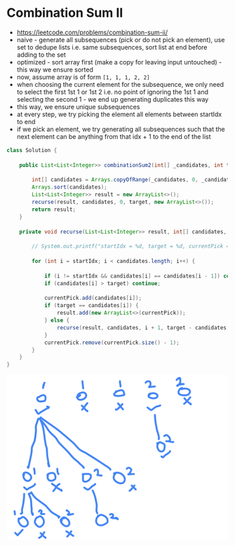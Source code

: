# Combination Sum II

- https://leetcode.com/problems/combination-sum-ii/
- naive - generate all subsequences (pick or do not pick an element), use set to dedupe lists i.e. same subsequences, sort list at end before adding to the set
- optimized - sort array first (make a copy for leaving input untouched) - this way we ensure sorted
- now, assume array is of form `[1, 1, 1, 2, 2]`
- when choosing the current element for the subsequence, we only need to select the first 1st 1 or 1st 2 i.e. no point of ignoring the 1st 1 and selecting the second 1 - we end up generating duplicates this way
- this way, we ensure unique subsequences
- at every step, we try picking the element all elements between startIdx to end
- if we pick an element, we try generating all subsequences such that the next element can be anything from that idx + 1 to the end of the list

```java
class Solution {
    
    public List<List<Integer>> combinationSum2(int[] _candidates, int target) {
        
        int[] candidates = Arrays.copyOfRange(_candidates, 0, _candidates.length);
        Arrays.sort(candidates);
        List<List<Integer>> result = new ArrayList<>();
        recurse(result, candidates, 0, target, new ArrayList<>());
        return result;
    }

    private void recurse(List<List<Integer>> result, int[] candidates, int startIdx, int target, List<Integer> currentPick) {
        
        // System.out.printf("startIdx = %d, target = %d, currentPick = %s\n", startIdx, target, currentPick);

        for (int i = startIdx; i < candidates.length; i++) {

            if (i != startIdx && candidates[i] == candidates[i - 1]) continue;
            if (candidates[i] > target) continue;

            currentPick.add(candidates[i]);
            if (target == candidates[i]) {
                result.add(new ArrayList<>(currentPick));
            } else {
                recurse(result, candidates, i + 1, target - candidates[i], currentPick);
            }
            currentPick.remove(currentPick.size() - 1);
        }
    }
}
```

![combination sum II intuition](./combination-sum-II-intuition.png)
